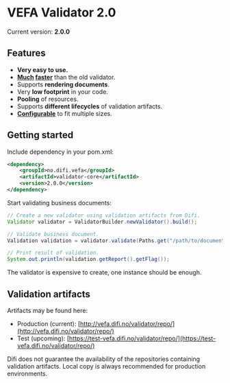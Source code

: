 # VEFA Validator 2.0

Current version: **2.0.0**


## Features

* **Very easy to use.**
* **[Much](https://github.com/difi/vefa-validator/blob/master/doc/test_performance_001.md) [faster](https://github.com/difi/vefa-validator/blob/master/doc/test_performance_002.md)** than the old validator.
* Supports **rendering documents**.
* Very **low footprint** in your code.
* **Pooling** of resources.
* Supports **different lifecycles** of validation artifacts.
* **[Configurable](https://github.com/difi/vefa-validator/blob/master/doc/configurations.md)** to fit multiple sizes.


## Getting started

Include dependency in your pom.xml:

```xml
<dependency>
	<groupId>no.difi.vefa</groupId>
	<artifactId>validator-core</artifactId>
	<version>2.0.0</version>
</dependency>
```

Start validating business documents:

```java
// Create a new validator using validation artifacts from Difi.
Validator validator = ValidatorBuilder.newValidator().build();

// Validate business document.
Validation validation = validator.validate(Paths.get("/path/to/document.xml"));

// Print result of validation.
System.out.println(validation.getReport().getFlag());
```

The validator is expensive to create, one instance should be enough.


## Validation artifacts

Artifacts may be found here:

* Production (current): [http://vefa.difi.no/validator/repo/](http://vefa.difi.no/validator/repo/)
* Test (upcoming): [https://test-vefa.difi.no/validator/repo/](https://test-vefa.difi.no/validator/repo/)

Difi does not guarantee the availability of the repositories containing validation artifacts. Local copy is always recommended for production environments.
